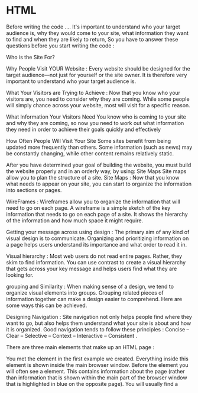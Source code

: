 # HTML

Before writing the code ....
It's important to understand who your target audience
is, why they would come to your site, what information
they want to find and when they are likely to return, So you have to answer these questions before you start writing the code :


Who is the Site For?

Why People Visit
YOUR Website :
Every website should be designed for the
target audience—not just for yourself or the
site owner. It is therefore very important to
understand who your target audience is.

What Your Visitors are
Trying to Achieve :
Now that you know who your visitors are, you
need to consider why they are coming. While
some people will simply chance across your
website, most will visit for a specific reason.


What Information
Your Visitors Need
You know who is coming to your site and why
they are coming, so now you need to work out
what information they need in order to achieve
their goals quickly and effectively

How Often People Will
Visit Your Site
Some sites benefit from being updated more
frequently than others. Some information (such
as news) may be constantly changing, while
other content remains relatively static.

After you have determined your goal of building the website, you must build the website properly and in an orderly way, by using: 
Site Maps
Site maps allow you to plan the structure of a site.
Site Maps : Now that you know what needs to appear
on your site, you can start to organize the
information into sections or pages.

WireFrames :
Wireframes allow you to organize the information that
will need to go on each page.
 A wireframe is a simple sketch of the key
information that needs to go on each page of a
site. It shows the hierarchy of the information
and how much space it might require.

Getting your message
across using design :
The primary aim of any kind of visual design
is to communicate. Organizing and prioritizing
information on a page helps users understand
its importance and what order to read it in.



Visual hierarchy : Most web users do not read entire pages. Rather, they skim to find
information. You can use contrast to create a visual hierarchy that gets
across your key message and helps users find what they are looking for.

grouping and
Similarity : When making sense of a design, we tend to organize visual elements
into groups. Grouping related pieces of information together can make a
design easier to comprehend. Here are some ways this can be achieved.

Designing Navigation : Site navigation not only helps people find where they want to go, but also
helps them understand what your site is about and how it is organized.
Good navigation tends to follow these principles : Concise – Clear – Selective – Context – Interactive – Consistent .





There are three main elements that make up an HTML page :
<body>
You met the <body> element
in the first example we created.
Everything inside this element is
shown inside the main browser
window.
<head>
Before the <body> element you
will often see a <head> element.
This contains information
about the page (rather than
information that is shown within
the main part of the browser
window that is highlighted in
blue on the opposite page).
You will usually find a <title>
element inside the <head>
element.
<title>
The contents of the <title>
element are either shown in the
top of the browser, above where
you usually type in the URL of
the page you want to visit, or
on the tab for that page (if your
browser uses tabs to allow you
to view multiple pages at the
same time).

Tags :


Tags are often referred to as elements.
XX Tags usually come in pairs. The opening tag denotes
the start of a piece of content; the closing tag denotes
the end.
XX Opening tags can carry attributes, which tell us more
about the content of that element.
